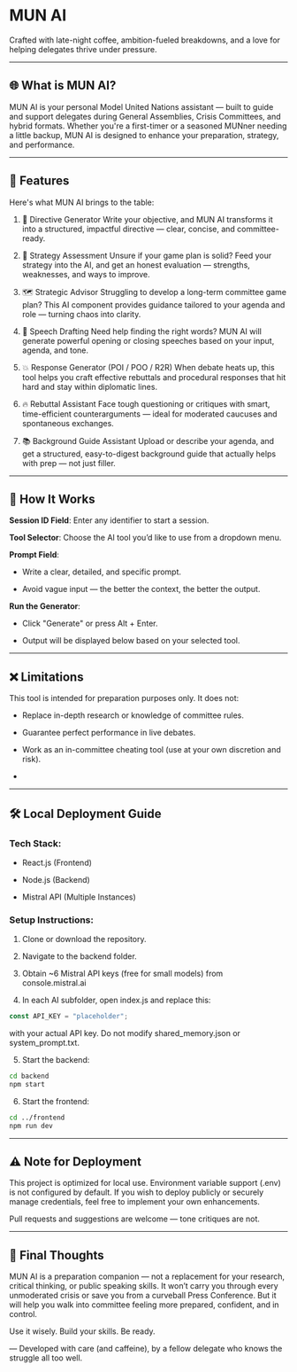 # MUN AI
Crafted with late-night coffee, ambition-fueled breakdowns, and a love for helping delegates thrive under pressure.

---

## 🌐 What is MUN AI?
MUN AI is your personal Model United Nations assistant — built to guide and support delegates during General Assemblies, Crisis Committees, and hybrid formats. Whether you're a first-timer or a seasoned MUNner needing a little backup, MUN AI is designed to enhance your preparation, strategy, and performance.

---

## 🚀 Features
Here's what MUN AI brings to the table:

1. 🧾 Directive Generator
Write your objective, and MUN AI transforms it into a structured, impactful directive — clear, concise, and committee-ready.

2. 🧠 Strategy Assessment
Unsure if your game plan is solid? Feed your strategy into the AI, and get an honest evaluation — strengths, weaknesses, and ways to improve.

3. 🗺️ Strategic Advisor
Struggling to develop a long-term committee game plan? This AI component provides guidance tailored to your agenda and role — turning chaos into clarity.

4. 📢 Speech Drafting
Need help finding the right words? MUN AI will generate powerful opening or closing speeches based on your input, agenda, and tone.

5. 💥 Response Generator (POI / POO / R2R)
When debate heats up, this tool helps you craft effective rebuttals and procedural responses that hit hard and stay within diplomatic lines.

6. 🔥 Rebuttal Assistant
Face tough questioning or critiques with smart, time-efficient counterarguments — ideal for moderated caucuses and spontaneous exchanges.

7. 📚 Background Guide Assistant
Upload or describe your agenda, and get a structured, easy-to-digest background guide that actually helps with prep — not just filler.

---

## 🧪 How It Works

**Session ID Field**: Enter any identifier to start a session.

**Tool Selector**: Choose the AI tool you’d like to use from a dropdown menu.

**Prompt Field**:

- Write a clear, detailed, and specific prompt.

- Avoid vague input — the better the context, the better the output.

**Run the Generator**:

- Click "Generate" or press Alt + Enter.

- Output will be displayed below based on your selected tool.

---

## ❌ Limitations
This tool is intended for preparation purposes only. It does not:

- Replace in-depth research or knowledge of committee rules.

- Guarantee perfect performance in live debates.

- Work as an in-committee cheating tool (use at your own discretion and risk).
- 
---

## 🛠️ Local Deployment Guide

### Tech Stack:
- React.js (Frontend)

- Node.js (Backend)

- Mistral API (Multiple Instances)

### Setup Instructions:

1. Clone or download the repository.

2. Navigate to the backend folder.

3. Obtain ~6 Mistral API keys (free for small models) from console.mistral.ai

4. In each AI subfolder, open index.js and replace this:
```js
const API_KEY = "placeholder";
```

with your actual API key. Do not modify shared_memory.json or system_prompt.txt.


5. Start the backend:
```bash
cd backend
npm start
```

6. Start the frontend:

```bash
cd ../frontend
npm run dev
```

---

## ⚠️ Note for Deployment
This project is optimized for local use.
Environment variable support (.env) is not configured by default. If you wish to deploy publicly or securely manage credentials, feel free to implement your own enhancements.

Pull requests and suggestions are welcome — tone critiques are not.

---

## 📌 Final Thoughts
MUN AI is a preparation companion — not a replacement for your research, critical thinking, or public speaking skills. It won’t carry you through every unmoderated crisis or save you from a curveball Press Conference. But it will help you walk into committee feeling more prepared, confident, and in control.

Use it wisely. Build your skills. Be ready.

—
Developed with care (and caffeine),
by a fellow delegate who knows the struggle all too well.
